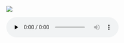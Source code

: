 ![](./ave-regina-coelorum.svg.jpg)

<audio src="https://storage.googleapis.com/kyriale/21-ave-regina-caelorum.m4a" controls="controls" preload="none"></audio>
